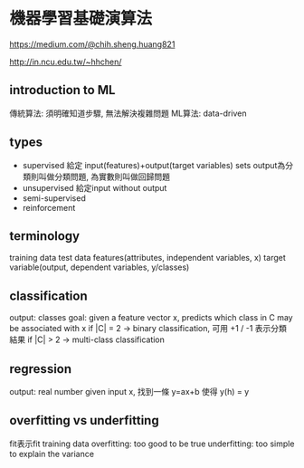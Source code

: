 # 機器學習基礎演算法
https://medium.com/@chih.sheng.huang821

http://in.ncu.edu.tw/~hhchen/

## introduction to ML
傳統算法: 須明確知道步驟, 無法解決複雜問題
ML算法: data-driven
## types
* supervised
給定 input(features)+output(target variables) sets
output為分類則叫做分類問題, 為實數則叫做回歸問題
* unsupervised
給定input without output
* semi-supervised
* reinforcement

## terminology
training data
test data
features(attributes, independent variables, x)
target variable(output, dependent variables, y/classes)

## classification
output: classes
goal: given a feature vector x, predicts which class in C may be associated with x
if |C| = 2 -> binary classification, 可用 +1 / -1 表示分類結果
if |C| > 2 -> multi-class classification

## regression
output: real number
given input x, 找到一條 y=ax+b 使得 y(h) = y

## overfitting vs underfitting
fit表示fit training data
overfitting: too good to be true
underfitting: too simple to explain the variance


